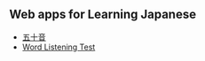 ## Web apps for Learning Japanese

- [五十音](http://yongfu.name/japanese-learning/gojuon.html)
- [Word Listening Test](http://yongfu.name/japanese-learning/words.html)
